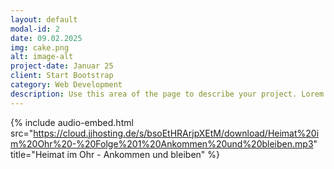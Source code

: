 ```yaml
---
layout: default
modal-id: 2
date: 09.02.2025
img: cake.png
alt: image-alt
project-date: Januar 25
client: Start Bootstrap
category: Web Development
description: Use this area of the page to describe your project. Lorem ipsum dolor sit amet, consectetur adipisicing elit. Mollitia neque assumenda ipsam nihil, molestias magnam, recusandae quos quis inventore quisquam velit asperiores, vitae? Reprehenderit soluta, eos quod consequuntur itaque. Nam.
---
```

{% include audio-embed.html src="https://cloud.jjhosting.de/s/bsoEtHRArjpXEtM/download/Heimat%20im%20Ohr%20-%20Folge%201%20Ankommen%20und%20bleiben.mp3" title="Heimat im Ohr - Ankommen und bleiben" %}

